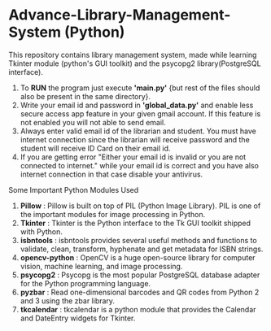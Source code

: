 # Advance-Library-Management-System (Python)
This repository contains library management system, made while learning Tkinter module (python's GUI toolkit) and the psycopg2 library(PostgreSQL interface).


1. To **RUN** the program just execute **'main.py'** {but rest of the files should also be present in the same directory}.
2. Write your email id and password in **'global_data.py'** and enable less secure access app feature in your given gmail account. If this feature is not enabled you will not able to send email.
3. Always enter valid email id of the librarian and student. You must have internet connection since the librarian will receive password and the student will receive ID Card on their email id.
4. If you are getting error "Either your email id is invalid or you are not connected to internet." while your email id is correct and you have also internet connection in that case disable your antivirus.

Some Important Python Modules Used

1. **Pillow**        : Pillow is built on top of PIL (Python Image Library). PIL is one of the important modules for image processing in Python.
2. **Tkinter**       : Tkinter is the Python interface to the Tk GUI toolkit shipped with Python.
3. **isbntools**     : isbntools provides several useful methods and functions to validate, clean, transform, hyphenate and get metadata for ISBN strings.
4. **opencv-python** : OpenCV is a huge open-source library for computer vision, machine learning, and image processing.
5. **psycopg2**      : Psycopg is the most popular PostgreSQL database adapter for the Python programming language.
6. **pyzbar**        : Read one-dimensional barcodes and QR codes from Python 2 and 3 using the zbar library.
7. **tkcalendar**    : tkcalendar is a python module that provides the Calendar and DateEntry widgets for Tkinter.  
